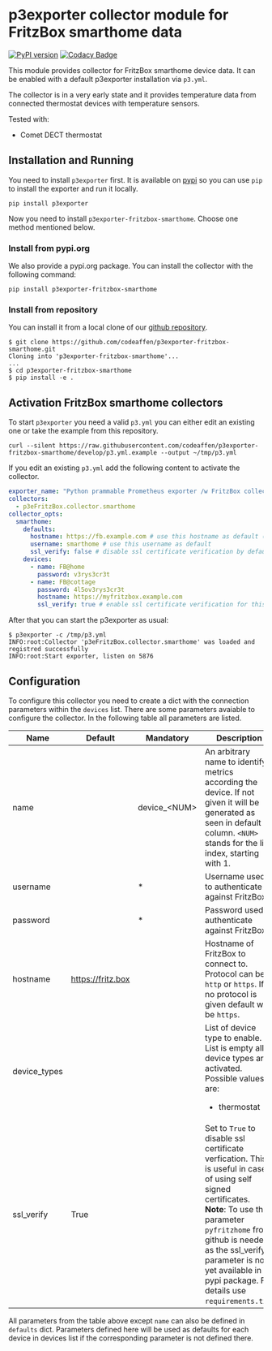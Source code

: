# p3exporter collector module for FritzBox smarthome data

[![PyPI version](https://badge.fury.io/py/p3exporter-fritzbox-smarthome.svg)](https://badge.fury.io/py/p3exporter-fritzbox-smarthome)
[![Codacy Badge](https://app.codacy.com/project/badge/Grade/56c57d4c4dbb440a944a8fbd5f5533a8)](https://www.codacy.com/gh/codeaffen/p3exporter-fritzbox-smarthome/dashboard?utm_source=github.com&amp;utm_medium=referral&amp;utm_content=codeaffen/p3exporter-fritzbox-smarthome&amp;utm_campaign=Badge_Grade)

This module provides collector for FritzBox smarthome device data. It can be enabled with a default p3exporter installation via `p3.yml`.

The collector is in a very early state and it provides temperature data from connected thermostat devices with temperature sensors.

Tested with:

* Comet DECT thermostat

## Installation and Running

You need to install `p3exporter` first. It is available on [pypi](https://pypi.org/project/p3exporter/) so you can use `pip` to install the exporter and run it locally.

```shell
pip install p3exporter
```

Now you need to install `p3exporter-fritzbox-smarthome`. Choose one method mentioned below.

### Install from pypi.org

We also provide a pypi.org package. You can install the collector with the following command:

```shell
pip install p3exporter-fritzbox-smarthome
```

### Install from repository

You can install it from a local clone of our [github repository](https://github.com/codeaffen/p3exporter-fritzbox-smarthome).

```shell
$ git clone https://github.com/codeaffen/p3exporter-fritzbox-smarthome.git
Cloning into 'p3exporter-fritzbox-smarthome'...
...
$ cd p3exporter-fritzbox-smarthome
$ pip install -e .
```

## Activation FritzBox smarthome collectors

To start `p3exporter` you need a valid `p3.yml` you can either edit an existing one or take the example from this repository.

```shell
curl --silent https://raw.githubusercontent.com/codeaffen/p3exporter-fritzbox-smarthome/develop/p3.yml.example --output ~/tmp/p3.yml
```

If you edit an existing `p3.yml` add the following content to activate the collector.

```yaml
exporter_name: "Python prammable Prometheus exporter /w FritzBox collector"
collectors:
  - p3eFritzBox.collector.smarthome
collector_opts:
  smarthome:
    defaults:
      hostname: https://fb.example.com # use this hostname as default (if never set hostname defaults to 'https://fritz.box')
      username: smarthome # use this username as default
      ssl_verify: false # disable ssl certificate verification by default
    devices:
      - name: FB@home
        password: v3rys3cr3t
      - name: FB@cottage
        password: 4l5ov3rys3cr3t
        hostname: https://myfritzbox.example.com
        ssl_verify: true # enable ssl certificate verification for this device connection
```

After that you can start the p3exporter as usual:

```shell
$ p3exporter -c /tmp/p3.yml
INFO:root:Collector 'p3eFritzBox.collector.smarthome' was loaded and registred successfully
INFO:root:Start exporter, listen on 5876
```

## Configuration

To configure this collector you need to create a dict with the connection parameters within the `devices` list.
There are some parameters avaiable to configure the collector. In the following table all parameters are listed.

<!-- markdownlint-disable MD033 MD034 -->
Name | Default | Mandatory | Description
--- | --- | --- | ---
name  | | device_\<NUM\> | An arbitrary name to identify metrics according the device. If not given it will be generated as seen in default column. `<NUM>` stands for the list index, starting with 1.
username |  | * | Username used to authenticate against FritzBox
password |  | * | Password used to authenticate against FritzBox
hostname | https://fritz.box | | Hostname of FritzBox to connect to. Protocol can be `http` or `https`. If no protocol is given default will be `https`.
device_types | | | List of device type to enable. If List is empty all device types are activated. Possible values are:<br/><ul><li>thermostat</li></ul>
ssl_verify | True | | Set to `True` to disable ssl certificate verfication. This is useful in case of using self signed certificates.<br/>**Note**: To use this parameter `pyfritzhome` from github is needed as the ssl_verify parameter is not yet available in pypi package. For details use `requirements.txt`.
<!-- markdownlint-enable MD033 MD034 -->

All parameters from the table above except `name` can also be defined in `defaults` dict. Parameters defined here will be used as defaults for each device in devices list if the corresponding parameter is not defined there.
